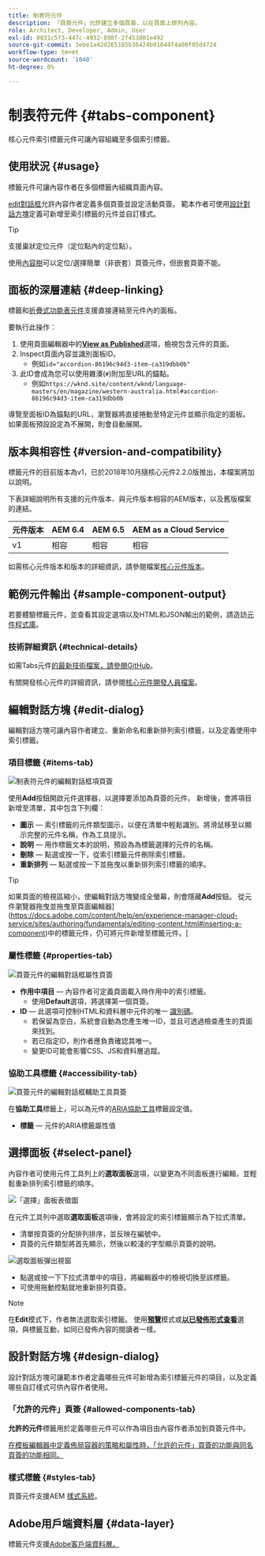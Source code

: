 ```yaml
---
title: 制表符元件
description: 「頁簽元件」允許建立多個頁簽，以在頁面上排列內容。
role: Architect, Developer, Admin, User
exl-id: 0031c5f3-447c-4932-898f-2f453801e492
source-git-commit: 3ebe1a42d265185b36424b01844f4a00f05d4724
workflow-type: tm+mt
source-wordcount: '1040'
ht-degree: 0%

---
```


# 制表符元件 {#tabs-component}

核心元件索引標籤元件可讓內容組織至多個索引標籤。

## 使用狀況 {#usage}

標籤元件可讓內容作者在多個標籤內組織頁面內容。

[edit對話框](#edit-dialog)允許內容作者定義多個頁簽並設定活動頁簽。 範本作者可使用[設計對話方塊](#design-dialog)定義可新增至索引標籤的元件並自訂樣式。

>[!TIP]
>
>支援巢狀定位元件（定位點內的定位點）。
>
>使用[內容樹](https://docs.adobe.com/content/help/en/experience-manager-cloud-service/sites/authoring/fundamentals/environment-tools.html#content-tree)可以定位/選擇簡單（非嵌套）頁簽元件，但嵌套頁簽不能。

## 面板的深層連結 {#deep-linking}

標籤和[折疊式功能表元件](accordion.md)支援直接連結至元件內的面板。

要執行此操作：

1. 使用頁面編輯器中的&#x200B;**[View as Published](https://docs.adobe.com/content/help/en/experience-manager-cloud-service/sites/authoring/fundamentals/editing-content.html#view-as-published)**&#x200B;選項，檢視包含元件的頁面。
1. Inspect頁面內容並識別面板ID。
   * 例如`id="accordion-86196c94d3-item-ca319dbb0b"`
1. 此ID會成為您可以使用雜湊(`#`)附加至URL的錨點。
   * 例如`https://wknd.site/content/wknd/language-masters/en/magazine/western-australia.html#accordion-86196c94d3-item-ca319dbb0b`

導覽至面板ID為錨點的URL，瀏覽器將直接捲動至特定元件並顯示指定的面板。 如果面板預設設定為不展開，則會自動展開。

## 版本與相容性 {#version-and-compatibility}

標籤元件的目前版本為v1，已於2018年10月隨核心元件2.2.0版推出，本檔案將加以說明。

下表詳細說明所有支援的元件版本、與元件版本相容的AEM版本，以及舊版檔案的連結。

| 元件版本 | AEM 6.4 | AEM 6.5 | AEM as a Cloud Service  |
|--- |--- |--- |---|
| v1 | 相容 | 相容 | 相容 |

如需核心元件版本和版本的詳細資訊，請參閱檔案[核心元件版本](/help/versions.md)。

## 範例元件輸出 {#sample-component-output}

若要體驗標籤元件，並查看其設定選項以及HTML和JSON輸出的範例，請造訪[元件程式庫](https://adobe.com/go/aem_cmp_library_tabs)。

### 技術詳細資訊 {#technical-details}

如需Tabs元件[的最新技術檔案，請參閱GitHub](https://adobe.com/go/aem_cmp_tech_tabs_v1)。

有關開發核心元件的詳細資訊，請參閱[核心元件開發人員檔案](/help/developing/overview.md)。

## 編輯對話方塊 {#edit-dialog}

編輯對話方塊可讓內容作者建立、重新命名和重新排列索引標籤，以及定義使用中索引標籤。

### 項目標籤 {#items-tab}

![制表符元件的編輯對話框項頁簽](/help/assets/tabs-edit-items.png)

使用&#x200B;**Add**&#x200B;按鈕開啟元件選擇器，以選擇要添加為頁簽的元件。 新增後，會將項目新增至清單，其中包含下列欄：

* **圖示**  — 索引標籤的元件類型圖示，以便在清單中輕鬆識別。將滑鼠移至以顯示完整的元件名稱，作為工具提示。
* **說明**  — 用作標籤文本的說明，預設為為標籤選擇的元件的名稱。
* **刪除**  — 點選或按一下，從索引標籤元件刪除索引標籤。
* **重新排列**  — 點選或按一下並拖曳以重新排列索引標籤的順序。

>[!TIP]
>
>如果頁面的檢視區縮小，使編輯對話方塊變成全螢幕，則會隱藏&#x200B;**Add**&#x200B;按鈕。 從元件瀏覽器拖曳並拖曳至頁面編輯器](https://docs.adobe.com/content/help/en/experience-manager-cloud-service/sites/authoring/fundamentals/editing-content.html#inserting-a-component)中的標籤元件，仍可將元件新增至標籤元件。[

### 屬性標籤 {#properties-tab}

![頁簽元件的編輯對話框屬性頁簽](/help/assets/tabs-edit-properties.png)

* **作用中項目**  — 內容作者可定義頁面載入時作用中的索引標籤。
   * 使用&#x200B;**Default**&#x200B;選項，將選擇第一個頁簽。
* **ID**  — 此選項可控制HTML和資料層中元件的唯一 [識別碼](/help/developing/data-layer/overview.md)。
   * 若保留為空白，系統會自動為您產生唯一ID，並且可透過檢查產生的頁面來找到。
   * 若已指定ID，則作者應負責確認其唯一。
   * 變更ID可能會影響CSS、JS和資料層追蹤。

### 協助工具標籤 {#accessibility-tab}

![頁簽元件的編輯對話框輔助工具頁簽](/help/assets/tabs-edit-accessibility.png)

在&#x200B;**協助工具**&#x200B;標籤上，可以為元件的[ARIA協助工具](https://www.w3.org/WAI/standards-guidelines/aria/)標籤設定值。

* **標籤**  — 元件的ARIA標籤屬性值

## 選擇面板 {#select-panel}

內容作者可使用元件工具列上的&#x200B;**選取面板**&#x200B;選項，以變更為不同面板進行編輯，並輕鬆重新排列索引標籤的順序。

![「選擇」面板表徵圖](/help/assets/select-panel-icon.png)

在元件工具列中選取&#x200B;**選取面板**&#x200B;選項後，會將設定的索引標籤顯示為下拉式清單。

* 清單按頁簽的分配排列排序，並反映在編號中。
* 頁簽的元件類型將首先顯示，然後以較淺的字型顯示頁簽的說明。

![選取面板彈出視窗](/help/assets/select-panel-popover.png)

* 點選或按一下下拉式清單中的項目，將編輯器中的檢視切換至該標籤。
* 可使用拖動控點就地重新排列頁簽。

>[!NOTE]
>
>在&#x200B;**Edit**&#x200B;模式下，作者無法選取索引標籤。 使用&#x200B;**[預覽](https://docs.adobe.com/content/help/en/experience-manager-cloud-service/sites/authoring/fundamentals/editing-content.html#preview-mode)**&#x200B;模式或&#x200B;**[以已發佈形式查看](https://docs.adobe.com/content/help/en/experience-manager-cloud-service/sites/authoring/fundamentals/editing-content.html#view-as-published)**&#x200B;選項，與標籤互動，如同已發佈內容的閱讀者一樣。

## 設計對話方塊 {#design-dialog}

設計對話方塊可讓範本作者定義哪些元件可新增為索引標籤元件的項目，以及定義哪些自訂樣式可供內容作者使用。

### 「允許的元件」頁簽 {#allowed-components-tab}

**允許的元件**&#x200B;標籤用於定義哪些元件可以作為項目由內容作者添加到頁簽元件中。

[在模板編輯器中定義佈局容器的策略和屬性時，「允許的元件」頁簽的功能與同名頁簽的功能相同。](https://docs.adobe.com/content/help/en/experience-manager-cloud-service/sites/authoring/features/templates.html)

### 樣式標籤 {#styles-tab}

頁簽元件支援AEM [樣式系統](/help/get-started/authoring.md#component-styling)。

## Adobe用戶端資料層 {#data-layer}

標籤元件支援[Adobe客戶端資料層。](/help/developing/data-layer/overview.md)
